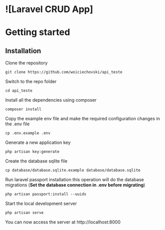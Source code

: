 # ![Laravel CRUD App]

# Getting started

## Installation


Clone the repository

    git clone https://github.com/woiciechovski/api_teste

Switch to the repo folder

    cd api_teste

Install all the dependencies using composer

    composer install

Copy the example env file and make the required configuration changes in the .env file

    cp .env.example .env

Generate a new application key

    php artisan key:generate

Create the database sqlite file

    cp database/database.sqlite.example database/database.sqlite


Run laravel passport installation
this operation will do the database migrations (**Set the database connection in .env before migrating**)

    php artisan passport:install --uuids

Start the local development server

    php artisan serve

You can now access the server at http://localhost:8000

